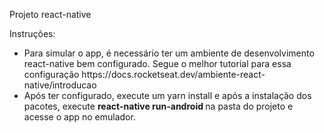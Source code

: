 Projeto react-native

Instruções:
<ul>
<li>Para simular o app, é necessário ter um ambiente de desenvolvimento react-native bem configurado. Segue o melhor tutorial para essa configuração https://docs.rocketseat.dev/ambiente-react-native/introducao </li>
<li> Após ter configurado, execute um yarn install e após a instalação dos pacotes, execute <b> react-native run-android </b> na pasta do projeto e acesse o app no emulador. </li>
 </ul>
